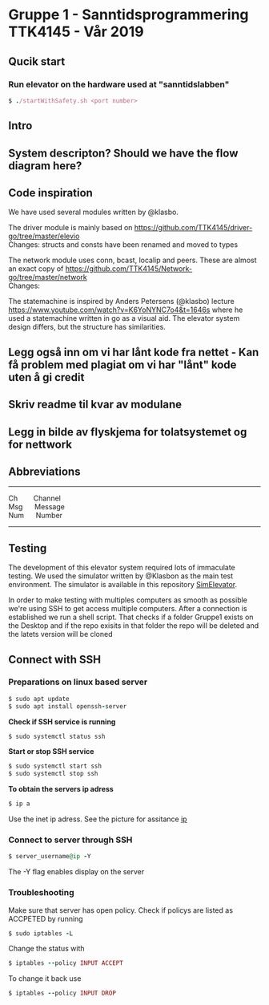 # Gruppe 1 - Sanntidsprogrammering TTK4145 - Vår 2019

## Qucik start 
### Run elevator on the hardware used at "sanntidslabben"
```ruby 
$ ./startWithSafety.sh <port number>
```

## Intro


## System descripton? Should we have the flow diagram here?


## Code inspiration
We have used several modules written by @klasbo.

The driver module is mainly based on https://github.com/TTK4145/driver-go/tree/master/elevio<br />
Changes: structs and consts have been renamed and moved to types


The network module uses conn, bcast, localip and peers. These are almost an exact copy of https://github.com/TTK4145/Network-go/tree/master/network<br />
Changes:

The statemachine is inspired by Anders Petersens (@klasbo) lecture https://www.youtube.com/watch?v=K6YoNYNC7o4&t=1646s where he used a statemachine written in go as a visual aid. The elevator system design differs, but the structure has similarities.



## Legg også inn om vi har lånt kode fra nettet - Kan få problem med plagiat om vi har "lånt" kode uten å gi credit 

## Skriv readme til kvar av modulane

## Legg in bilde av flyskjema for tolatsystemet og for nettwork



## Abbreviations
___
Ch   &nbsp;&nbsp;&nbsp;&nbsp;&nbsp;&nbsp;   Channel <br />
Msg  &nbsp;&nbsp;&nbsp;&nbsp;   Message <br />
Num  &nbsp;&nbsp;&nbsp;&nbsp;   Number <br />
___




## Testing
The development of this elevator system required lots of immaculate testing. We used the simulator written by @Klasbon as the main test environment. The simulator is available in this repository [SimElevator](https://github.com/TTK4145-students-2019/project-group-1/blob/master/SimElevatorServer). 

In order to make testing with multiples computers as smooth as possible we're using SSH to get access multiple computers. After a connection is established we run a shell script. That checks if a folder Gruppe1 exists on the Desktop and if the repo exisits in that folder the repo will be deleted and the latets version will be cloned


## Connect with SSH



### Preparations on linux based server
```ruby 
$ sudo apt update
$ sudo apt install openssh-server
```
**Check if SSH service is running**
```ruby 
$ sudo systemctl status ssh
```

**Start or stop SSH service**
```ruby 
$ sudo systemctl start ssh
$ sudo systemctl stop ssh
```

**To obtain the servers ip adress**
```ruby 
$ ip a
```
Use the inet ip adress. See the picture for assitance 
[ip](https://i.imgur.com/McevWcV.png)

### Connect to server through SSH
```ruby 
$ server_username@ip -Y 
```
The -Y flag enables display on the server

### Troubleshooting 
Make sure that server has open policy. Check if policys are listed as ACCPETED by running
```ruby 
$ sudo iptables -L
```
Change the status with
```ruby 
$ iptables --policy INPUT ACCEPT
```
To change it back use
```ruby 
$ iptables --policy INPUT DROP
```


